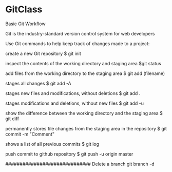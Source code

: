 # GitClass

Basic Git Workflow

Git is the industry-standard version control system for web developers

Use Git commands to help keep track of changes made to a project:

create a new Git repository
$ git init
 
inspect the contents of the working directory and staging area
$git status 

add files from the working directory to the staging area
$ git add (filename)

stages all changes
$ git add -A 

stages new files and modifications, without deletions
$ git add . 

stages modifications and deletions, without new files
$ git add -u 

show the difference between the working directory and the staging area
$ git diff
 
permanently stores file changes from the staging area in the repository
$ git commit -m "Comment"

shows a list of all previous commits
$ git log

push commit to github repository
$ git push -u origin master

##############################
Delete a branch
git branch -d
